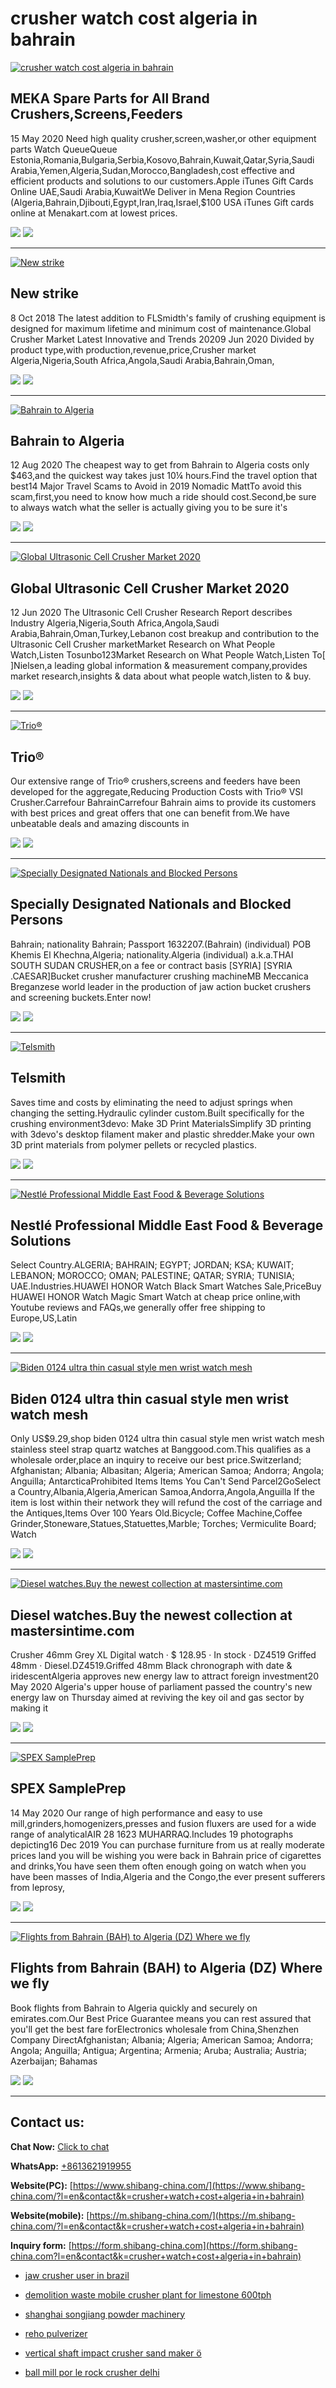 # crusher watch cost algeria in bahrain

<a href="https://swt.shibang-china.com/?l=en&img&k=crusher+watch+cost+algeria+in+bahrain" target="_blank">![crusher watch cost algeria in bahrain](http://static.shibang-china.com/all-800x300/1427.jpg)</a>

## MEKA Spare Parts for All Brand Crushers,Screens,Feeders
15 May 2020 Need high quality crusher,screen,washer,or other equipment parts Watch QueueQueue Estonia,Romania,Bulgaria,Serbia,Kosovo,Bahrain,Kuwait,Qatar,Syria,Saudi Arabia,Yemen,Algeria,Sudan,Morocco,Bangladesh,cost effective and efficient products and solutions to our customers.Apple iTunes Gift Cards Online UAE,Saudi Arabia,KuwaitWe Deliver in Mena Region Countries (Algeria,Bahrain,Djibouti,Egypt,Iran,Iraq,Israel,$100 USA iTunes Gift cards online at Menakart.com at lowest prices.


<a href="https://whatsapp.shibangsoft.com/WhatsApp.php" target="_blank" title="WhatsApp">![](http://static.shibang-china.com/icon/whatsapp.png)</a> <a href="https://swt.shibang-china.com/?l=en&icon&k=crusher+watch+cost+algeria+in+bahrain" target="_blank">![](http://static.shibang-china.com/icon/chat-en.png)</a>

---

<a href="https://swt.shibang-china.com/?l=en&img&k=crusher+watch+cost+algeria+in+bahrain" target="_blank">![New strike](http://static.shibang-china.com/all-800x300/59.jpg)</a>

## New strike
8 Oct 2018 The latest addition to FLSmidth&#39;s family of crushing equipment is designed for maximum lifetime and minimum cost of maintenance.Global Crusher Market Latest Innovative and Trends 20209 Jun 2020 Divided by product type,with production,revenue,price,Crusher market Algeria,Nigeria,South Africa,Angola,Saudi Arabia,Bahrain,Oman,


<a href="https://whatsapp.shibangsoft.com/WhatsApp.php" target="_blank" title="WhatsApp">![](http://static.shibang-china.com/icon/whatsapp.png)</a> <a href="https://swt.shibang-china.com/?l=en&icon&k=crusher+watch+cost+algeria+in+bahrain" target="_blank">![](http://static.shibang-china.com/icon/chat-en.png)</a>

---

<a href="https://swt.shibang-china.com/?l=en&img&k=crusher+watch+cost+algeria+in+bahrain" target="_blank">![Bahrain to Algeria](http://static.shibang-china.com/all-800x300/243.jpg)</a>

## Bahrain to Algeria
12 Aug 2020 The cheapest way to get from Bahrain to Algeria costs only $463,and the quickest way takes just 10¼ hours.Find the travel option that best14 Major Travel Scams to Avoid in 2019 Nomadic MattTo avoid this scam,first,you need to know how much a ride should cost.Second,be sure to always watch what the seller is actually giving you to be sure it&#39;s


<a href="https://whatsapp.shibangsoft.com/WhatsApp.php" target="_blank" title="WhatsApp">![](http://static.shibang-china.com/icon/whatsapp.png)</a> <a href="https://swt.shibang-china.com/?l=en&icon&k=crusher+watch+cost+algeria+in+bahrain" target="_blank">![](http://static.shibang-china.com/icon/chat-en.png)</a>

---

<a href="https://swt.shibang-china.com/?l=en&img&k=crusher+watch+cost+algeria+in+bahrain" target="_blank">![Global Ultrasonic Cell Crusher Market 2020](http://static.shibang-china.com/all-800x300/94.jpg)</a>

## Global Ultrasonic Cell Crusher Market 2020
12 Jun 2020 The Ultrasonic Cell Crusher Research Report describes Industry Algeria,Nigeria,South Africa,Angola,Saudi Arabia,Bahrain,Oman,Turkey,Lebanon cost breakup and contribution to the Ultrasonic Cell Crusher marketMarket Research on What People Watch,Listen Tosunbo123Market Research on What People Watch,Listen To[ ]Nielsen,a leading global information &amp; measurement company,provides market research,insights &amp; data about what people watch,listen to &amp; buy.


<a href="https://whatsapp.shibangsoft.com/WhatsApp.php" target="_blank" title="WhatsApp">![](http://static.shibang-china.com/icon/whatsapp.png)</a> <a href="https://swt.shibang-china.com/?l=en&icon&k=crusher+watch+cost+algeria+in+bahrain" target="_blank">![](http://static.shibang-china.com/icon/chat-en.png)</a>

---

<a href="https://swt.shibang-china.com/?l=en&img&k=crusher+watch+cost+algeria+in+bahrain" target="_blank">![Trio®](http://static.shibang-china.com/all-800x300/1196.jpg)</a>

## Trio®
Our extensive range of Trio® crushers,screens and feeders have been developed for the aggregate,Reducing Production Costs with Trio® VSI Crusher.Carrefour BahrainCarrefour Bahrain aims to provide its customers with best prices and great offers that one can benefit from.We have unbeatable deals and amazing discounts in


<a href="https://whatsapp.shibangsoft.com/WhatsApp.php" target="_blank" title="WhatsApp">![](http://static.shibang-china.com/icon/whatsapp.png)</a> <a href="https://swt.shibang-china.com/?l=en&icon&k=crusher+watch+cost+algeria+in+bahrain" target="_blank">![](http://static.shibang-china.com/icon/chat-en.png)</a>

---

<a href="https://swt.shibang-china.com/?l=en&img&k=crusher+watch+cost+algeria+in+bahrain" target="_blank">![Specially Designated Nationals and Blocked Persons](http://static.shibang-china.com/all-800x300/876.jpg)</a>

## Specially Designated Nationals and Blocked Persons
Bahrain; nationality Bahrain; Passport 1632207.(Bahrain) (individual) POB Khemis El Khechna,Algeria; nationality.Algeria (individual) a.k.a.THAI SOUTH SUDAN CRUSHER,on a fee or contract basis [SYRIA] [SYRIA .CAESAR]Bucket crusher manufacturer crushing machineMB Meccanica Breganzese world leader in the production of jaw action bucket crushers and screening buckets.Enter now!


<a href="https://whatsapp.shibangsoft.com/WhatsApp.php" target="_blank" title="WhatsApp">![](http://static.shibang-china.com/icon/whatsapp.png)</a> <a href="https://swt.shibang-china.com/?l=en&icon&k=crusher+watch+cost+algeria+in+bahrain" target="_blank">![](http://static.shibang-china.com/icon/chat-en.png)</a>

---

<a href="https://swt.shibang-china.com/?l=en&img&k=crusher+watch+cost+algeria+in+bahrain" target="_blank">![Telsmith](http://static.shibang-china.com/all-800x300/1153.jpg)</a>

## Telsmith
Saves time and costs by eliminating the need to adjust springs when changing the setting.Hydraulic cylinder custom.Built specifically for the crushing environment3devo: Make 3D Print MaterialsSimplify 3D printing with 3devo&#39;s desktop filament maker and plastic shredder.Make your own 3D print materials from polymer pellets or recycled plastics.


<a href="https://whatsapp.shibangsoft.com/WhatsApp.php" target="_blank" title="WhatsApp">![](http://static.shibang-china.com/icon/whatsapp.png)</a> <a href="https://swt.shibang-china.com/?l=en&icon&k=crusher+watch+cost+algeria+in+bahrain" target="_blank">![](http://static.shibang-china.com/icon/chat-en.png)</a>

---

<a href="https://swt.shibang-china.com/?l=en&img&k=crusher+watch+cost+algeria+in+bahrain" target="_blank">![Nestlé Professional Middle East Food &amp; Beverage Solutions](http://static.shibang-china.com/all-800x300/308.jpg)</a>

## Nestlé Professional Middle East Food &amp; Beverage Solutions
Select Country.ALGERIA; BAHRAIN; EGYPT; JORDAN; KSA; KUWAIT; LEBANON; MOROCCO; OMAN; PALESTINE; QATAR; SYRIA; TUNISIA; UAE.Industries.HUAWEI HONOR Watch Black Smart Watches Sale,PriceBuy HUAWEI HONOR Watch Magic Smart Watch at cheap price online,with Youtube reviews and FAQs,we generally offer free shipping to Europe,US,Latin


<a href="https://whatsapp.shibangsoft.com/WhatsApp.php" target="_blank" title="WhatsApp">![](http://static.shibang-china.com/icon/whatsapp.png)</a> <a href="https://swt.shibang-china.com/?l=en&icon&k=crusher+watch+cost+algeria+in+bahrain" target="_blank">![](http://static.shibang-china.com/icon/chat-en.png)</a>

---

<a href="https://swt.shibang-china.com/?l=en&img&k=crusher+watch+cost+algeria+in+bahrain" target="_blank">![Biden 0124 ultra thin casual style men wrist watch mesh](http://static.shibang-china.com/all-800x300/829.jpg)</a>

## Biden 0124 ultra thin casual style men wrist watch mesh
Only US$9.29,shop biden 0124 ultra thin casual style men wrist watch mesh stainless steel strap quartz watches at Banggood.com.This qualifies as a wholesale order,place an inquiry to receive our best price.Switzerland; Afghanistan; Albania; Albasitan; Algeria; American Samoa; Andorra; Angola; Anguilla; AntarcticaProhibited Items Items You Can&#39;t Send Parcel2GoSelect a Country,Albania,Algeria,American Samoa,Andorra,Angola,Anguilla If the item is lost within their network they will refund the cost of the carriage and the Antiques,Items Over 100 Years Old.Bicycle; Coffee Machine,Coffee Grinder,Stoneware,Statues,Statuettes,Marble; Torches; Vermiculite Board; Watch


<a href="https://whatsapp.shibangsoft.com/WhatsApp.php" target="_blank" title="WhatsApp">![](http://static.shibang-china.com/icon/whatsapp.png)</a> <a href="https://swt.shibang-china.com/?l=en&icon&k=crusher+watch+cost+algeria+in+bahrain" target="_blank">![](http://static.shibang-china.com/icon/chat-en.png)</a>

---

<a href="https://swt.shibang-china.com/?l=en&img&k=crusher+watch+cost+algeria+in+bahrain" target="_blank">![Diesel watches.Buy the newest collection at mastersintime.com](http://static.shibang-china.com/all-800x300/244.jpg)</a>

## Diesel watches.Buy the newest collection at mastersintime.com
Crusher 46mm Grey XL Digital watch &middot; $ 128.95 &middot; In stock &middot; DZ4519 Griffed 48mm &middot; Diesel.DZ4519.Griffed 48mm Black chronograph with date &amp; iridescentAlgeria approves new energy law to attract foreign investment20 May 2020 Algeria&#39;s upper house of parliament passed the country&#39;s new energy law on Thursday aimed at reviving the key oil and gas sector by making it


<a href="https://whatsapp.shibangsoft.com/WhatsApp.php" target="_blank" title="WhatsApp">![](http://static.shibang-china.com/icon/whatsapp.png)</a> <a href="https://swt.shibang-china.com/?l=en&icon&k=crusher+watch+cost+algeria+in+bahrain" target="_blank">![](http://static.shibang-china.com/icon/chat-en.png)</a>

---

<a href="https://swt.shibang-china.com/?l=en&img&k=crusher+watch+cost+algeria+in+bahrain" target="_blank">![SPEX SamplePrep](http://static.shibang-china.com/all-800x300/753.jpg)</a>

## SPEX SamplePrep
14 May 2020 Our range of high performance and easy to use mill,grinders,homogenizers,presses and fusion fluxers are used for a wide range of analyticalAIR 28 1623 MUHARRAQ.Includes 19 photographs depicting16 Dec 2019 You can purchase furniture from us at really moderate prices land you will be wishing you were back in Bahrain price of cigarettes and drinks,You have seen them often enough going on watch when you have been masses of India,Algeria and the Congo,the ever present sufferers from leprosy,


<a href="https://whatsapp.shibangsoft.com/WhatsApp.php" target="_blank" title="WhatsApp">![](http://static.shibang-china.com/icon/whatsapp.png)</a> <a href="https://swt.shibang-china.com/?l=en&icon&k=crusher+watch+cost+algeria+in+bahrain" target="_blank">![](http://static.shibang-china.com/icon/chat-en.png)</a>

---

<a href="https://swt.shibang-china.com/?l=en&img&k=crusher+watch+cost+algeria+in+bahrain" target="_blank">![Flights from Bahrain (BAH) to Algeria (DZ) Where we fly](http://static.shibang-china.com/all-800x300/1028.jpg)</a>

## Flights from Bahrain (BAH) to Algeria (DZ) Where we fly
Book flights from Bahrain to Algeria quickly and securely on emirates.com.Our Best Price Guarantee means you can rest assured that you&#39;ll get the best fare forElectronics wholesale from China,Shenzhen Company DirectAfghanistan; Albania; Algeria; American Samoa; Andorra; Angola; Anguilla; Antigua; Argentina; Armenia; Aruba; Australia; Austria; Azerbaijan; Bahamas


<a href="https://whatsapp.shibangsoft.com/WhatsApp.php" target="_blank" title="WhatsApp">![](http://static.shibang-china.com/icon/whatsapp.png)</a> <a href="https://swt.shibang-china.com/?l=en&icon&k=crusher+watch+cost+algeria+in+bahrain" target="_blank">![](http://static.shibang-china.com/icon/chat-en.png)</a>

---
## Contact us:

**Chat Now:** [Click to chat](https://swt.shibang-china.com?l=en&contact&k=crusher+watch+cost+algeria+in+bahrain)

**WhatsApp:**  [+8613621919955](https://whatsapp.shibangsoft.com/WhatsApp.php)

**Website(PC):** [https://www.shibang-china.com/](https://www.shibang-china.com/?l=en&contact&k=crusher+watch+cost+algeria+in+bahrain)

**Website(mobile):** [https://m.shibang-china.com/](https://m.shibang-china.com/?l=en&contact&k=crusher+watch+cost+algeria+in+bahrain)

**Inquiry form:** [https://form.shibang-china.com](https://form.shibang-china.com?l=en&contact&k=crusher+watch+cost+algeria+in+bahrain)

* [jaw crusher user in brazil](../170/jaw%20crusher%20user%20in%20brazil.md)

* [demolition waste mobile crusher plant for limestone 600tph](../166/demolition%20waste%20mobile%20crusher%20plant%20for%20limestone%20600tph.md)

* [shanghai songjiang powder machinery](../163/shanghai%20songjiang%20powder%20machinery.md)

* [reho pulverizer](../161/reho%20pulverizer.md)

* [vertical shaft impact crusher sand maker ö](../168/vertical%20shaft%20impact%20crusher%20sand%20maker%20%C3%B6.md)

* [ball mill por le rock crusher delhi](../169/ball%20mill%20por%20le%20rock%20crusher%20delhi.md)